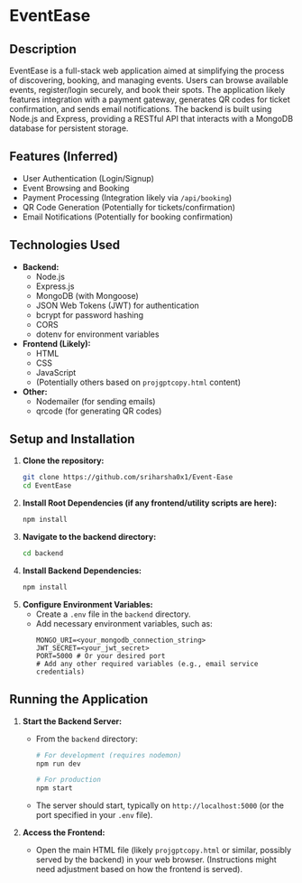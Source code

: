 # EventEase

## Description

EventEase is a full-stack web application aimed at simplifying the process of discovering, booking, and managing events. Users can browse available events, register/login securely, and book their spots. The application likely features integration with a payment gateway, generates QR codes for ticket confirmation, and sends email notifications. The backend is built using Node.js and Express, providing a RESTful API that interacts with a MongoDB database for persistent storage.

## Features (Inferred)

*   User Authentication (Login/Signup)
*   Event Browsing and Booking
*   Payment Processing (Integration likely via `/api/booking`)
*   QR Code Generation (Potentially for tickets/confirmation)
*   Email Notifications (Potentially for booking confirmation)

## Technologies Used

*   **Backend:**
    *   Node.js
    *   Express.js
    *   MongoDB (with Mongoose)
    *   JSON Web Tokens (JWT) for authentication
    *   bcrypt for password hashing
    *   CORS
    *   dotenv for environment variables
*   **Frontend (Likely):**
    *   HTML
    *   CSS
    *   JavaScript
    *   (Potentially others based on `projgptcopy.html` content)
*   **Other:**
    *   Nodemailer (for sending emails)
    *   qrcode (for generating QR codes)

## Setup and Installation

1.  **Clone the repository:**
    ```bash
    git clone https://github.com/sriharsha0x1/Event-Ease
    cd EventEase
    ```
2.  **Install Root Dependencies (if any frontend/utility scripts are here):**
    ```bash
    npm install
    ```
3.  **Navigate to the backend directory:**
    ```bash
    cd backend
    ```
4.  **Install Backend Dependencies:**
    ```bash
    npm install
    ```
5.  **Configure Environment Variables:**
    *   Create a `.env` file in the `backend` directory.
    *   Add necessary environment variables, such as:
        ```
        MONGO_URI=<your_mongodb_connection_string>
        JWT_SECRET=<your_jwt_secret>
        PORT=5000 # Or your desired port
        # Add any other required variables (e.g., email service credentials)
        ```

## Running the Application

1.  **Start the Backend Server:**
    *   From the `backend` directory:
        ```bash
        # For development (requires nodemon)
        npm run dev

        # For production
        npm start
        ```
    *   The server should start, typically on `http://localhost:5000` (or the port specified in your `.env` file).

2.  **Access the Frontend:**
    *   Open the main HTML file (likely `projgptcopy.html` or similar, possibly served by the backend) in your web browser. (Instructions might need adjustment based on how the frontend is served).


